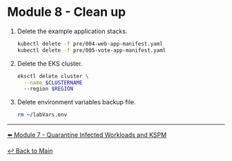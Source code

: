 # Module 8 - Clean up

1. Delete the example application stacks.

   ```bash
   kubectl delete -f pre/004-web-app-manifest.yaml
   kubectl delete -f pre/005-vote-app-manifest.yaml
   ```

2. Delete the EKS cluster.

   ```bash
   eksctl delete cluster \
     --name $CLUSTERNAME
     --region $REGION
   ```

3. Delete environment variables backup file.

   ```bash
   rm ~/labVars.env
   ```

---

[:arrow_left: Module 7 - Quarantine Infected Workloads and KSPM](module-7-quarantine-kspm.md)  

[:leftwards_arrow_with_hook: Back to Main](../README.md)

